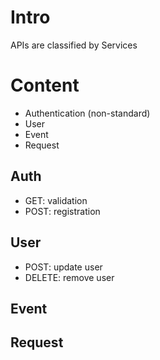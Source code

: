# Intro

APIs are classified by Services

# Content 
- Authentication (non-standard)
- User
- Event
- Request

## Auth
- GET: validation
- POST: registration

## User
- POST: update user
- DELETE: remove user
## Event
## Request